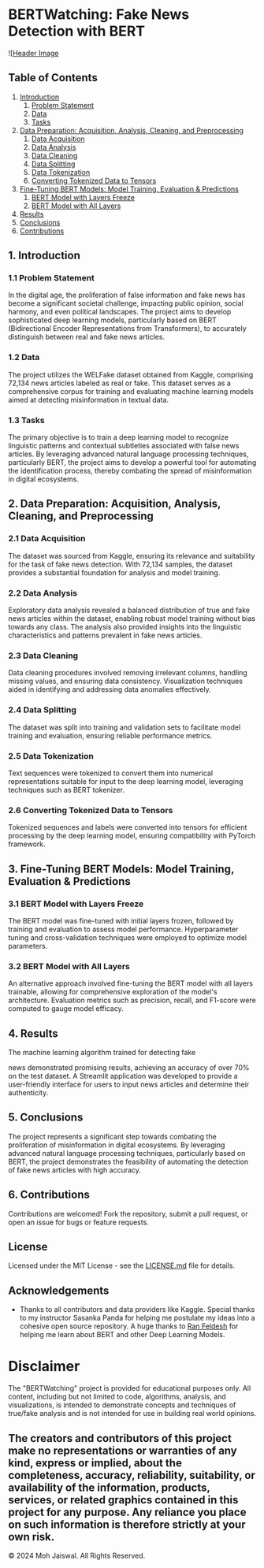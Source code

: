 # BERTWatching: Fake News Detection with BERT

![[Header Image](https://github.com/mohjaiswal/BERTWatching/blob/d2ccbad72088be978319bd06b72d1e92c97a843e/BERTWatchingHeader.png)

## Table of Contents

1. [Introduction](#introduction)
   1. [Problem Statement](#problem-statement)
   2. [Data](#data)
   3. [Tasks](#tasks)
2. [Data Preparation: Acquisition, Analysis, Cleaning, and Preprocessing](#data-preparation)
   1. [Data Acquisition](#data-acquisition)
   2. [Data Analysis](#data-analysis)
   3. [Data Cleaning](#data-cleaning)
   4. [Data Splitting](#data-splitting)
   5. [Data Tokenization](#data-tokenization)
   6. [Converting Tokenized Data to Tensors](#converting-tokenized-data-to-tensors)
3. [Fine-Tuning BERT Models: Model Training, Evaluation & Predictions](#fine-tuning-bert-models)
   1. [BERT Model with Layers Freeze](#bert-model-with-layers-freeze)
   2. [BERT Model with All Layers](#bert-model-with-all-layers)
4. [Results](#results)
5. [Conclusions](#conclusions)
6. [Contributions](#contributions)

## 1. Introduction <a name="introduction"></a>

### 1.1 Problem Statement <a name="problem-statement"></a>

In the digital age, the proliferation of false information and fake news has become a significant societal challenge, impacting public opinion, social harmony, and even political landscapes. The project aims to develop sophisticated deep learning models, particularly based on BERT (Bidirectional Encoder Representations from Transformers), to accurately distinguish between real and fake news articles.

### 1.2 Data <a name="data"></a>

The project utilizes the WELFake dataset obtained from Kaggle, comprising 72,134 news articles labeled as real or fake. This dataset serves as a comprehensive corpus for training and evaluating machine learning models aimed at detecting misinformation in textual data.

### 1.3 Tasks <a name="tasks"></a>

The primary objective is to train a deep learning model to recognize linguistic patterns and contextual subtleties associated with false news articles. By leveraging advanced natural language processing techniques, particularly BERT, the project aims to develop a powerful tool for automating the identification process, thereby combating the spread of misinformation in digital ecosystems.

## 2. Data Preparation: Acquisition, Analysis, Cleaning, and Preprocessing <a name="data-preparation"></a>

### 2.1 Data Acquisition <a name="data-acquisition"></a>

The dataset was sourced from Kaggle, ensuring its relevance and suitability for the task of fake news detection. With 72,134 samples, the dataset provides a substantial foundation for analysis and model training.

### 2.2 Data Analysis <a name="data-analysis"></a>

Exploratory data analysis revealed a balanced distribution of true and fake news articles within the dataset, enabling robust model training without bias towards any class. The analysis also provided insights into the linguistic characteristics and patterns prevalent in fake news articles.

### 2.3 Data Cleaning <a name="data-cleaning"></a>

Data cleaning procedures involved removing irrelevant columns, handling missing values, and ensuring data consistency. Visualization techniques aided in identifying and addressing data anomalies effectively.

### 2.4 Data Splitting <a name="data-splitting"></a>

The dataset was split into training and validation sets to facilitate model training and evaluation, ensuring reliable performance metrics.

### 2.5 Data Tokenization <a name="data-tokenization"></a>

Text sequences were tokenized to convert them into numerical representations suitable for input to the deep learning model, leveraging techniques such as BERT tokenizer.

### 2.6 Converting Tokenized Data to Tensors <a name="converting-tokenized-data-to-tensors"></a>

Tokenized sequences and labels were converted into tensors for efficient processing by the deep learning model, ensuring compatibility with PyTorch framework.

## 3. Fine-Tuning BERT Models: Model Training, Evaluation & Predictions <a name="fine-tuning-bert-models"></a>

### 3.1 BERT Model with Layers Freeze <a name="bert-model-with-layers-freeze"></a>

The BERT model was fine-tuned with initial layers frozen, followed by training and evaluation to assess model performance. Hyperparameter tuning and cross-validation techniques were employed to optimize model parameters.

### 3.2 BERT Model with All Layers <a name="bert-model-with-all-layers"></a>

An alternative approach involved fine-tuning the BERT model with all layers trainable, allowing for comprehensive exploration of the model's architecture. Evaluation metrics such as precision, recall, and F1-score were computed to gauge model efficacy.

## 4. Results <a name="results"></a>

The machine learning algorithm trained for detecting fake

 news demonstrated promising results, achieving an accuracy of over 70% on the test dataset. A Streamlit application was developed to provide a user-friendly interface for users to input news articles and determine their authenticity.

## 5. Conclusions <a name="conclusions"></a>

The project represents a significant step towards combating the proliferation of misinformation in digital ecosystems. By leveraging advanced natural language processing techniques, particularly based on BERT, the project demonstrates the feasibility of automating the detection of fake news articles with high accuracy.

## 6. Contributions <a name="contributions"></a>
Contributions are welcomed! Fork the repository, submit a pull request, or open an issue for bugs or feature requests.

## License
Licensed under the MIT License - see the [LICENSE.md](LICENSE) file for details.

## Acknowledgements
- Thanks to all contributors and data providers like Kaggle. Special thanks to my instructor Sasanka Panda for helping me postulate my ideas into a cohesive open source repository. A huge thanks to [Ran Feldesh](https://github.com/RanFeldesh) for helping me learn about BERT and other Deep Learning Models.

# Disclaimer

The "BERTWatching" project is provided for educational purposes only. All content, including but not limited to code, algorithms, analysis, and visualizations, is intended to demonstrate concepts and techniques of true/fake analysis and is not intended for use in building real world opinions.

The creators and contributors of this project make no representations or warranties of any kind, express or implied, about the completeness, accuracy, reliability, suitability, or availability of the information, products, services, or related graphics contained in this project for any purpose. Any reliance you place on such information is therefore strictly at your own risk.
---
© 2024 Moh Jaiswal. All Rights Reserved.
